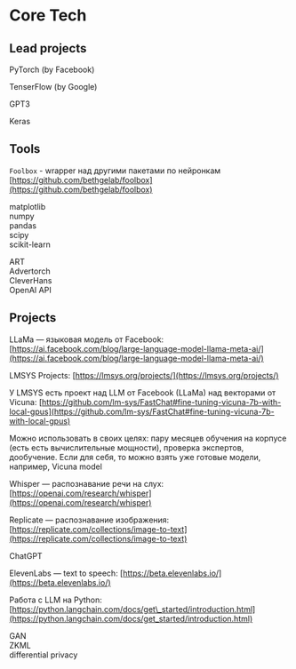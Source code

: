 # Core Tech

## Lead projects

PyTorch (by Facebook)

TenserFlow (by Google)

GPT3

Keras

## Tools

`Foolbox` - wrapper над другими пакетами по нейронкам [https://github.com/bethgelab/foolbox](https://github.com/bethgelab/foolbox)



matplotlib \
numpy \
pandas \
scipy \
scikit-learn

ART\
Advertorch\
CleverHans\
OpenAI API

## Projects

LLaMa — языковая модель от Facebook: [https://ai.facebook.com/blog/large-language-model-llama-meta-ai/](https://ai.facebook.com/blog/large-language-model-llama-meta-ai/)

LMSYS Projects: [https://lmsys.org/projects/](https://lmsys.org/projects/)

У LMSYS есть проект над LLM от Facebook (LLaMa) над векторами от Vicuna: [https://github.com/lm-sys/FastChat#fine-tuning-vicuna-7b-with-local-gpus](https://github.com/lm-sys/FastChat#fine-tuning-vicuna-7b-with-local-gpus)

Можно использовать в своих целях: пару месяцев обучения на корпусе (есть есть вычислительные мощности), проверка экспертов, дообучение. Если для себя, то можно взять уже готовые модели, например, Vicuna model

Whisper — распознавание речи на слух: [https://openai.com/research/whisper](https://openai.com/research/whisper)

Replicate — распознавание изображения: [https://replicate.com/collections/image-to-text](https://replicate.com/collections/image-to-text)

ChatGPT

ElevenLabs — text to speech: [https://beta.elevenlabs.io/](https://beta.elevenlabs.io/)

Работа с LLM на Python: [https://python.langchain.com/docs/get\_started/introduction.html](https://python.langchain.com/docs/get_started/introduction.html)

GAN\
ZKML\
differential privacy
